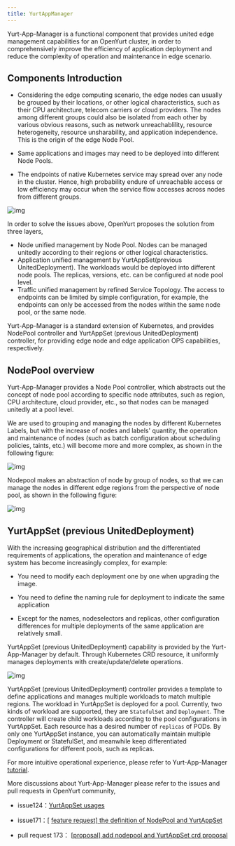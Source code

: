 ```yaml
---
title: YurtAppManager
---
```




Yurt-App-Manager is a functional component that provides united edge management capabilities for an OpenYurt cluster, in order to comprehensively improve the efficiency of application deployment and reduce the complexity of operation and maintenance in edge scenario.

## Components Introduction

- Considering the edge computing scenario, the edge nodes can usually be grouped by their locations, or other logical characteristics, such as their CPU architecture, telecom carriers or cloud providers. The nodes among different groups could also be isolated from each other by various obvious reasons, such as network unreachablility, resource heterogeneity, resource unsharability, and application independence. This is the origin of the edge Node Pool.

- Same applications and images may need to be deployed into different Node Pools.

- The endpoints of native Kubernetes service may spread over any node in the cluster. Hence, high probability endure of unreachable access or low efficiency may occur when the service flow accesses across nodes from different groups.

![img](../../../static/img/cloud-edge-overview.png)


In order to solve the issues above, OpenYurt proposes the solution from three layers,

- Node unified management by Node Pool. Nodes can be managed unitedly according to their regions or other logical characteristics.
- Application unified management by YurtAppSet(previous UnitedDeployment). The workloads would be deployed into different node pools. The replicas, versions, etc. can be configured at node pool level.
- Traffic unified management by refined Service Topology. The access to endpoints can be limited by simple configuration, for example, the endpoints can only be accessed from the nodes within the same node pool, or the same node.

Yurt-App-Manager is a standard extension of Kubernetes, and provides NodePool controller and YurtAppSet (previous UnitedDeployment) controller, for providing edge node and edge application OPS capabilities, respectively.

## NodePool overview

Yurt-App-Manager provides a Node Pool controller, which abstracts out the concept of node pool according to specific node attributes, such as region, CPU architecture, cloud provider, etc., so that nodes can be managed unitedly at a pool level.

We are used to grouping and managing the nodes by different Kubernetes Labels, but with the increase of nodes and labels' quantity, the operation and maintenance of nodes (such as batch configuration about scheduling policies, taints, etc.) will become more and more complex, as shown in the following figure:

![img](../../../static/img/nodepool1.png)

Nodepool makes an abstraction of node by group of nodes, so that we can manage the nodes in different edge regions from the perspective of node pool,  as shown in the following figure:


![img](../../../static/img/nodepool2.png)

## YurtAppSet (previous UnitedDeployment)

With the increasing geographical distribution and the differentiated requirements of applications, the operation and maintenance of edge system has become increasingly complex, for example:

- You need to modify each deployment one by one when upgrading the image.
- You need to define the naming rule for deployment to indicate the same application

- Except for the names, nodeselectors and replicas, other configuration differences for multiple deployments of the same application are relatively small.

YurtAppSet (previous UnitedDeployment) capability is provided by the Yurt-App-Manager by default. Through Kubernetes CRD resource, it uniformly manages deployments with create/update/delete operations.


![img](../../../static/img/nodepool3.png)

YurtAppSet (previous UnitedDeployment) controller provides a template to define applications and manages multiple workloads to match multiple regions. The workload in YurtAppSet is deployed for a pool. Currently, two kinds of workload are supported, they are `StatefulSet` and `Deployment`. The controller will create child workloads according to the pool configurations in YurtAppSet. Each resource has a desired number of `replicas` of PODs. By only one YurtAppSet instance, you can automatically maintain multiple Deployment or StatefulSet, and meanwhile keep differentiated configurations for different pools, such as replicas.

For more intuitive operational experience, please refer to Yurt-App-Manager [tutorial](../user-manuals/workload/node-pool-management.md).

More discussions about Yurt-App-Manager please refer to the issues and pull requests in OpenYurt community,

- issue124：[YurtAppSet usages](https://github.com/openyurtio/openyurt/issues/124)
- issue171：[ [feature request\] the definition of NodePool and YurtAppSet](https://github.com/openyurtio/openyurt/issues/171)

- pull request 173： [[proposal\] add nodepool and YurtAppSet crd proposal](https://link.zhihu.com/?target=https%3A//github.com/alibaba/openyurt/pull/173)


